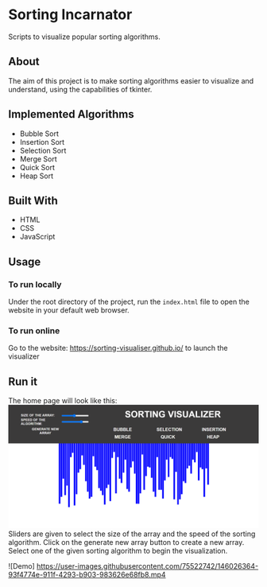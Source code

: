# Sorting Incarnator

Scripts to visualize popular sorting algorithms.

## About

The aim of this project is to make sorting algorithms easier to visualize and understand, using the capabilities of tkinter.

## Implemented Algorithms

* Bubble Sort
* Insertion Sort
* Selection Sort
* Merge Sort
* Quick Sort
* Heap Sort

## Built With

* HTML
* CSS
* JavaScript

## Usage

### To run locally

Under the root directory of the project, run the ```index.html``` file to open the website in your default web browser.

### To run online

Go to the website: https://sorting-visualiser.github.io/ to launch the visualizer

## Run it

The home page will look like this:
![Home Page](readme_files/homePage.png)
Sliders are given to select the size of the array and the speed of the sorting algorithm.
Click on the generate new array button to create a new array.
Select one of the given sorting algorithm to begin the visualization.


![Demo] https://user-images.githubusercontent.com/75522742/146026364-93f4774e-911f-4293-b903-983626e68fb8.mp4

